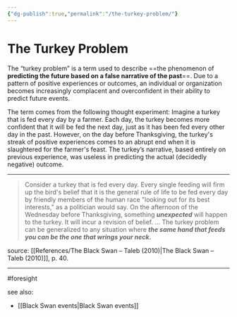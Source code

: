 ```yaml
---
{"dg-publish":true,"permalink":"/the-turkey-problem/"}
---
```



# The Turkey Problem

The “turkey problem” is a term used to describe ==the phenomenon of **predicting the future based on a false narrative of the past**==. Due to a pattern of positive experiences or outcomes, an individual or organization becomes increasingly complacent and overconfident in their ability to predict future events.

The term comes from the following thought experiment: Imagine a turkey that is fed every day by a farmer. Each day, the turkey becomes more confident that it will be fed the next day, just as it has been fed every other day in the past. However, on the day before Thanksgiving, the turkey's streak of positive experiences comes to an abrupt end when it is slaughtered for the farmer's feast. The turkey’s narrative, based entirely on previous experience, was useless in predicting the actual (decidedly negative) outcome.

---

> Consider a turkey that is fed every day. Every single feeding will firm up the bird's belief that it is the general rule of life to be fed every day by friendly members of the human race "looking out for its best interests," as a politician would say. On the afternoon of the Wednesday before Thanksgiving, something **_unexpected_** will happen to the turkey. It will incur a revision of belief.
> …
> The turkey problem can be generalized to any situation where **_the same hand that feeds you can be the one that wrings your neck._**

source: [[References/The Black Swan – Taleb (2010)\|The Black Swan – Taleb (2010)]], p. 40.

---
#foresight 

see also:
- [[Black Swan events\|Black Swan events]]